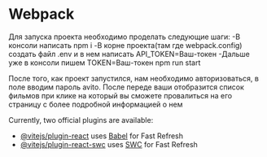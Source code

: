 # Webpack

Для запуска проекта необходимо проделать следующие шаги:
-В консоли написать npm i
-В корне проекта(там где webpack.config) создать файл .env и в нем написать API_TOKEN=Ваш-токен
-Дальше уже в консоли пишем TOKEN=Ваш-токен npm run start 

После того, как проект запустился, нам необходимо авторизоваться, в поле вводим пароль avito. После переде ваши отобразится список фильмов при клике на который вы сможете провалиться на его страницу с более подробной информацией о нем

Currently, two official plugins are available:

- [@vitejs/plugin-react](https://github.com/vitejs/vite-plugin-react/blob/main/packages/plugin-react/README.md) uses [Babel](https://babeljs.io/) for Fast Refresh
- [@vitejs/plugin-react-swc](https://github.com/vitejs/vite-plugin-react-swc) uses [SWC](https://swc.rs/) for Fast Refresh
